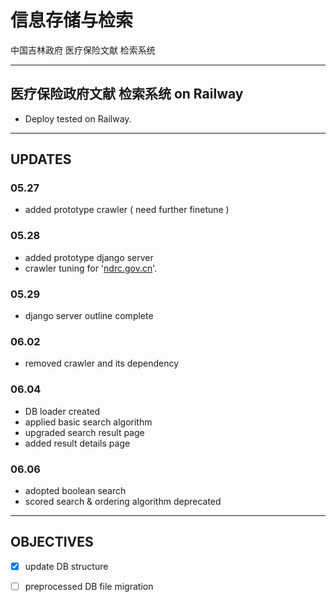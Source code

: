 # 信息存储与检索
中国吉林政府 医疗保险文献 检索系统

---

## 医疗保险政府文献 检索系统 on Railway
* Deploy tested on Railway.

---

## UPDATES

### 05.27
* added prototype crawler ( need further finetune )
### 05.28
* added prototype django server
* crawler tuning for '[ndrc.gov.cn](https://www.ndrc.gov.cn/)'.
### 05.29
* django server outline complete
### 06.02
* removed crawler and its dependency
### 06.04
* DB loader created
* applied basic search algorithm
* upgraded search result page
* added result details page
### 06.06
* adopted boolean search
* scored search & ordering algorithm deprecated

---

## OBJECTIVES

- [X] update DB structure
- [ ] preprocessed DB file migration


